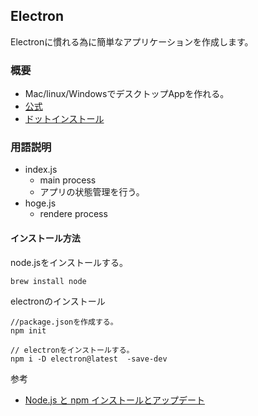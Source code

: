 ## Electron

Electronに慣れる為に簡単なアプリケーションを作成します。

### 概要

- Mac/linux/WindowsでデスクトップAppを作れる。
- [公式](https://electronjs.org/)
- [ドットインストール](https://dotinstall.com/lessons/basic_electron/36201)

### 用語説明

- index.js
  - main process
  - アプリの状態管理を行う。
- hoge.js
  - rendere process


#### インストール方法

node.jsをインストールする。


```
brew install node
```

electronのインストール

```
//package.jsonを作成する。
npm init

// electronをインストールする。
npm i -D electron@latest  -save-dev
```

参考
- [Node.js と npm インストールとアップデート](https://qiita.com/jaxx2104/items/2277cec77850f2d83c7a)




